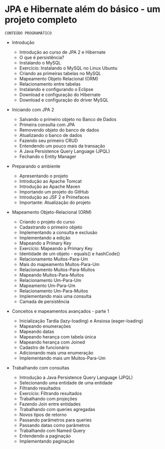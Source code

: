 # JPA e Hibernate além do básico - um projeto completo

`CONTEÚDO PROGRAMÁTICO`

- Introdução
	- Introdução ao curso de JPA 2 e Hibernate
	- O que é persistência?
	- Instalando o MySQL
	- Exercício: Instalando o MySQL no Linux Ubuntu
	- Criando as primeiras tabelas no MySQL
	- Mapeamento Objeto Relacional (ORM)
	- Relacionamento entre tabelas
	- Instalando e configurando o Eclipse
	- Download e configuração do Hibernate
	- Download e configuração do driver MySQL
  
- Iniciando com JPA 2
	- Salvando o primeiro objeto no Banco de Dados
	- Primeira consulta com JPA
	- Removendo objeto do banco de dados
	- Atualizando o banco de dados
	- Fazendo seu primeiro CRUD
	- Entendendo um pouco mais da transação
	- A Java Persistence Query Language (JPQL)
	- Fechando o Entity Manager
  
- Preparando o ambiente
	- Apresentando o projeto
	- Introdução ao Apache Tomcat
	- Introdução ao Apache Maven
	- Importando um projeto do GitHub
	- Introdução ao JSF 2 e Primefaces
	- Importante: Atualização do projeto
  
- Mapeamento Objeto-Relacional (ORM)
	- Criando o projeto do curso
	- Cadastrando o primeiro objeto
	- Implementando a consulta e exclusão
	- Implementando a edição
	- Mapeando a Primary Key
	- Exercício: Mapeando a Primary Key
	- Identidade de um objeto - equals() e hashCode()
	- Relacionamento Muitos-Para-Um
	- Mais do mapeamento Muitos-Para-Um
	- Relacionamento Muitos-Para-Muitos
	- Mapeando Muitos-Para-Muitos
	- Relacionamento Um-Para-Um
	- Mapeamento Um-Para-Um
	- Relacionamento Um-Para-Muitos
	- Implementando mais uma consulta
	- Camada de persistência
  
- Conceitos e mapeamentos avançados - parte 1
	- Inicialização Tardia (lazy-loading) e Ansiosa (eager-loading)
	- Mapeando enumerações
	- Mapeando datas
	- Mapeando herança com tabela única
	- Mapeando herança com Joined
	- Cadastro de funcionário
	- Adicionando mais uma enumeração
	- Implementando mais um Muitos-Para-Um
  
- Trabalhando com consultas
	- Introdução a Java Persistence Query Language (JPQL)
	- Selecionando uma entidade de uma entidade
	- Filtrando resultados
	- Exercício: Filtrando resultados
	- Trabalhando com projeções
	- Fazendo Join entre entidades
	- Trabalhando com queries agregadas
	- Novos tipos de retorno
	- Passando parâmetros para queries
	- Passando datas como parâmetros
	- Trabalhando com Named Query
	- Entendendo a paginação
	- Implementando paginação
  
  
